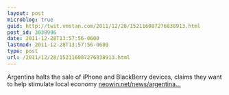 ```yaml
---
layout: post
microblog: true
guid: http://twit.vmstan.com/2011/12/28/152116087276838913.html
post_id: 3038996
date: 2011-12-28T13:57:56-0600
lastmod: 2011-12-28T13:57:56-0600
type: post
url: /2011/12/28/152116087276838913.html
---
```

Argentina halts the sale of iPhone and BlackBerry devices, claims they want to help stimulate local economy <a href="http://www.neowin.net/news/argentina-halts-the-sale-of-iphones-and-blackberries">neowin.net/news/argentina…</a>
